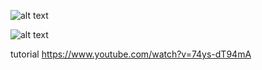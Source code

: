 ![alt text](https://i.imgur.com/lhI5q03.png)

![alt text](https://i.imgur.com/yw9CDN0.png)

tutorial https://www.youtube.com/watch?v=74ys-dT94mA
